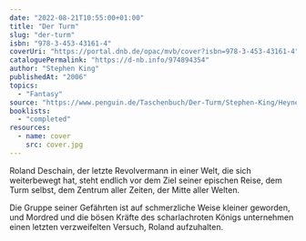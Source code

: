 ```yaml
---
date: "2022-08-21T10:55:00+01:00"
title: "Der Turm"
slug: "der-turm"
isbn: "978-3-453-43161-4"
coverUri: "https://portal.dnb.de/opac/mvb/cover?isbn=978-3-453-43161-4"
cataloguePermalink: "https://d-nb.info/974894354"
author: "Stephen King"
publishedAt: "2006"
topics:
  - "Fantasy"
source: "https://www.penguin.de/Taschenbuch/Der-Turm/Stephen-King/Heyne/e182927.rhd"
booklists:
  - "completed"
resources:
  - name: cover
    src: cover.jpg
---
```

Roland Deschain, der letzte Revolvermann in einer Welt, die sich weiterbewegt 
hat, steht endlich vor dem Ziel seiner epischen Reise, dem Turm selbst, dem 
Zentrum aller Zeiten, der Mitte aller Welten.

Die Gruppe seiner Gefährten ist auf schmerzliche Weise kleiner geworden, und 
Mordred und die bösen Kräfte des scharlachroten Königs unternehmen einen letzten 
verzweifelten Versuch, Roland aufzuhalten.